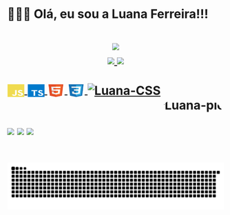 <h1>👩🏻‍💻 Olá, eu sou a Luana Ferreira!!!<h1>
<div align="center">
  <a href="https://github.com/Luana0308">
    <img align="center" src="http://github-readme-streak-stats.herokuapp.com?user=Luana0308&theme=radical&hide_border=true&date_format=j%20M%5B%20Y%5D&stroke=1F6FEB&dates=58A6FF&fire=1F6FEB&ring=58A6FF">
<br>
  <img height="180em" src="https://github-readme-stats.vercel.app/api?username=Luana0308&show_icons=true&theme=radical&include_all_commits=true&count_private=true"/>
  <img height="180em" src="https://github-readme-stats.vercel.app/api/top-langs/?username=Luana0308&layout=compact&langs_count=7&theme=radical"/>
</div>

  <div style="display: inline_block"><br>
  <img align="center" alt="Luana-Js" height="30" width="40" src="https://raw.githubusercontent.com/devicons/devicon/master/icons/javascript/javascript-plain.svg">
  <img align="center" alt=Luana-Ts" height="30" width="40" src="https://raw.githubusercontent.com/devicons/devicon/master/icons/typescript/typescript-plain.svg">
  <img align="center" alt="Luana-HTML" height="30" width="40" src="https://raw.githubusercontent.com/devicons/devicon/master/icons/html5/html5-original.svg">
  <img align="center" alt="Luana-CSS" height="30" width="40" src="https://raw.githubusercontent.com/devicons/devicon/master/icons/css3/css3-original.svg">
  <img align="center" alt="Luana-CSS" height="30" width="40" src="https://cdn.jsdelivr.net/gh/devicons/devicon/icons/react/react-original-wordmark.svg">
  <img align="right" alt="Luana-pic" height="150" style="border-radius:50px;" src="https://media.giphy.com/media/qf4KW5nIn4MBNgDiwn/giphy.gif">
  </div>
  
  ##
  <div>
  <a href="https://www.instagram.com/luh.ff/" target="_blank"><img src="https://img.shields.io/badge/-Instagram-%23E4405F?style=for-the-badge&logo=instagram&logoColor=white" target="_blank"></a>
  <a href="mailto:luanaff2008@gmail.com"><img src="https://img.shields.io/badge/-Gmail-%23333?style=for-the-badge&logo=gmail&logoColor=white" target="_blank"></a>
  <a href="https://www.linkedin.com/in/luana-fatima-ferreira/" target="_blank"><img src="https://img.shields.io/badge/-LinkedIn-%230077B5?style=for-the-badge&logo=linkedin&logoColor=white" target="_blank"></a> 
  
  ![Snake animation](https://github.com/Luana0308/Luana0308/blob/output/github-contribution-grid-snake.svg)
 
 </div>
 
 
  
